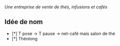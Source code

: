 *Une entreprise de vente de thés, infusions et cafés*
## Idée de nom
- [*] T pose -> T pause -> net-café mais salon de thé
- [*] Théolong 